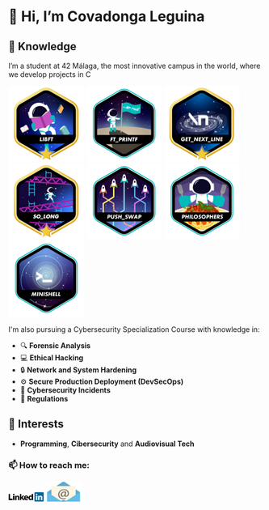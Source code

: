 # 👋 Hi, I’m Covadonga Leguina

## 🚀 Knowledge
I’m a student at 42 Málaga, the most innovative campus in the world, where we develop projects in C
  
  [![libft](https://github.com/Covs77/Libft/blob/main/libftm.png)](https://github.com/Covs77/Libft/blob/main)
  ![ft_printfe](https://github.com/Covs77/Covs77/blob/main/fotos_Github/ft_printfe.png)
  ![get_next_line](https://github.com/Covs77/Covs77/blob/main/fotos_Github/get_next_linem.png)
  ![so_long](https://github.com/Covs77/Covs77/blob/main/fotos_Github/so_longm.png)
  ![push_swap](https://github.com/Covs77/Covs77/blob/main/fotos_Github/push_swape.png)
  ![philosophers](https://github.com/Covs77/Covs77/blob/main/fotos_Github/philosopherse.png)
  ![minishell](https://github.com/Covs77/Covs77/blob/main/fotos_Github/minishell.png)

I'm also pursuing a Cybersecurity Specialization Course with knowledge in:

- 🔍 **Forensic Analysis**
- 💻 **Ethical Hacking**
- 🔒 **Network and System Hardening**
- ⚙️ **Secure Production Deployment (DevSecOps)**
- 🔐 **Cybersecurity Incidents**
- 📜 **Regulations**

## 👀 Interests
- **Programming**, **Cibersecurity** and **Audiovisual Tech**

### 📫 How to reach me:
[<img src="https://github.com/Covs77/Covs77/blob/main/fotos_Github/linkedin.png" width="70" />](https://www.linkedin.com/in/covadonga-leguina/)
[<img src="https://github.com/Covs77/Covs77/blob/main/fotos_Github/email.png" width="70" />](mailto:cova_leguina@hotmail.com)



